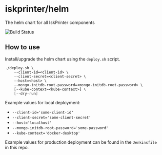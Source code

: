 # iskprinter/helm

The helm chart for all IskPrinter components

![Build Status](https://iskprinter.com/jenkins/buildStatus/icon?job=helm%2Fmain)

## How to use

Install/upgrade the helm chart using the `deploy.sh` script.
```
./deploy.sh \
    --client-id=<client-id> \
    --client-secret=<client-secret> \
    --host=<host> \
    --mongo-initdb-root-password=<mongo-initdb-root-password> \
    [--kube-context=<kube-context>] \
    [--dry-run]
```
Example values for local deployment:
* `--client-id='some-client-id'`
* `--client-secret='some-client-secret'`
* `--host='localhost'`
* `--mongo-initdb-root-password='some-password'`
* `--kube-context='docker-desktop'`

Example values for production deployment can be found in the `Jenkinsfile` in this repo.
